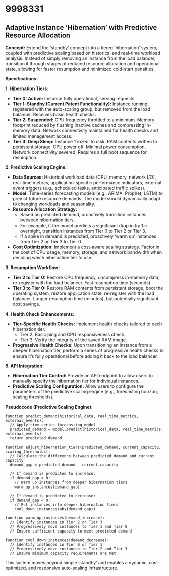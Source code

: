 # 9998331

## Adaptive Instance ‘Hibernation’ with Predictive Resource Allocation

**Concept:** Extend the ‘standby’ concept into a tiered ‘hibernation’ system, coupled with predictive scaling based on historical and real-time workload analysis. Instead of simply removing an instance from the load balancer, transition it through stages of reduced resource allocation and operational state, allowing for faster resumption and minimized cold-start penalties.

**Specifications:**

**1. Hibernation Tiers:**

*   **Tier 0: Active:** Instance fully operational, serving requests.
*   **Tier 1: Standby (Current Patent Functionality):** Instance running, registered with the auto-scaling group, but removed from the load balancer. Receives basic health checks.
*   **Tier 2: Suspended:** CPU frequency throttled to a minimum. Memory footprint reduced by flushing inactive caches and compressing in-memory data. Network connectivity maintained for health checks and limited management access.
*   **Tier 3: Deep Sleep:** Instance ‘frozen’ to disk. RAM contents written to persistent storage. CPU power off. Minimal power consumption. Network connectivity severed. Requires a full boot sequence for resumption.

**2. Predictive Scaling Engine:**

*   **Data Sources:** Historical workload data (CPU, memory, network I/O), real-time metrics, application-specific performance indicators, external event triggers (e.g., scheduled tasks, anticipated traffic spikes).
*   **Model:** Time-series forecasting models (e.g., ARIMA, Prophet, LSTM) to predict future resource demands. The model should dynamically adapt to changing workloads and seasonality.
*   **Resource Allocation Strategy:**
    *   Based on predicted demand, proactively transition instances between hibernation tiers.
    *   For example, if the model predicts a significant drop in traffic overnight, transition instances from Tier 0 to Tier 2 or Tier 3.
    *   If a spike in demand is predicted, proactively ‘warm up’ instances from Tier 2 or Tier 3 to Tier 0.
*   **Cost Optimization:**  Implement a cost-aware scaling strategy.  Factor in the cost of CPU usage, memory, storage, and network bandwidth when deciding which hibernation tier to use.

**3. Resumption Workflow:**

*   **Tier 2 to Tier 0:**  Restore CPU frequency, uncompress in-memory data, re-register with the load balancer.  Fast resumption time (seconds).
*   **Tier 3 to Tier 0:** Restore RAM contents from persistent storage, boot the operating system, restore application state, re-register with the load balancer. Longer resumption time (minutes), but potentially significant cost savings.

**4. Health Check Enhancements:**

*   **Tier-Specific Health Checks:**  Implement health checks tailored to each hibernation tier.
    *   Tier 2: Basic ping and CPU responsiveness check.
    *   Tier 3: Verify the integrity of the saved RAM image.
*   **Progressive Health Checks:** Upon transitioning an instance from a deeper hibernation tier, perform a series of progressive health checks to ensure it’s fully operational before adding it back to the load balancer.

**5. API Integration:**

*   **Hibernation Tier Control:** Provide an API endpoint to allow users to manually specify the hibernation tier for individual instances.
*   **Predictive Scaling Configuration:** Allow users to configure the parameters of the predictive scaling engine (e.g., forecasting horizon, scaling thresholds).

**Pseudocode (Predictive Scaling Engine):**

```
function predict_demand(historical_data, real_time_metrics, external_events):
  // Apply time-series forecasting model
  predicted_demand = model.predict(historical_data, real_time_metrics, external_events)
  return predicted_demand

function adjust_hibernation_tiers(predicted_demand, current_capacity, scaling_thresholds):
  // Calculate the difference between predicted demand and current capacity
  demand_gap = predicted_demand - current_capacity

  // If demand is predicted to increase:
  if demand_gap > 0:
    // Warm up instances from deeper hibernation tiers
    warm_up_instances(demand_gap)

  // If demand is predicted to decrease:
  if demand_gap < 0:
    // Put instances into deeper hibernation tiers
    cool_down_instances(abs(demand_gap))

function warm_up_instances(demand_increase):
  // Identify instances in Tier 2 or Tier 3
  // Progressively move instances to Tier 1 and Tier 0
  // Ensure sufficient capacity to meet predicted demand

function cool_down_instances(demand_decrease):
  // Identify instances in Tier 0 or Tier 1
  // Progressively move instances to Tier 2 and Tier 3
  // Ensure minimum capacity requirements are met
```

This system moves beyond simple ‘standby’ and enables a dynamic, cost-optimized, and responsive auto-scaling infrastructure.